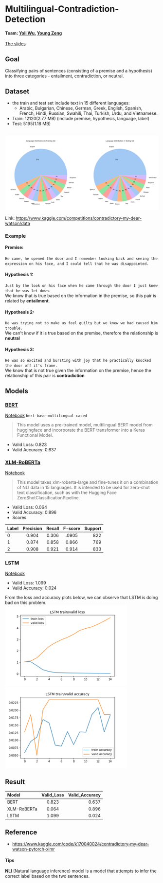 # Multilingual-Contradiction-Detection
#### Team: [Yoli Wu](https://github.com/hereisyoli), [Young Zeng](https://github.com/youngzyx/)

[The slides](https://github.com/youngzyx/Multilingual-Contradiction-Detection/blob/main/my_dear_watson.pdf)

## Goal
Classifying pairs of sentences (consisting of a premise and a hypothesis) into three categories - entailment, contradiction, or neutral.  

## Dataset
* the train and test set include text in 15  different languages:
  * Arabic, Bulgarian, Chinese, German, Greek, English, Spanish, French, Hindi, Russian, Swahili, Thai, Turkish, Urdu, and Vietnamese.
* Train: 12120(2.77 MB) (include premise, hypothesis, language, label)
* Test: 5195(1.18 MB)
<br/>
<img src = 'img/language.png' width = '800' >


Link: https://www.kaggle.com/competitions/contradictory-my-dear-watson/data 

### Example
#### Premise:
`He came, he opened the door and I remember looking back and seeing the expression on his face, and I could tell that he was disappointed.`

#### Hypothesis 1:
`Just by the look on his face when he came through the door I just knew that he was let down.`<br/>
We know that is true based on the information in the premise, so this pair is related by **entailment**.

#### Hypothesis 2:
`He was trying not to make us feel guilty but we knew we had caused him trouble.`<br/>
We can't know if it is true based on the premise, therefore the relationship is **neutral**

#### Hypothesis 3:
`He was so excited and bursting with joy that he practically knocked the door off it's frame.` <br/>
We know that is not true given the information on the premise, hence the relationship of this pair is **contradiction**


## Models
### [BERT](https://huggingface.co/docs/transformers/model_doc/bert#tfbertmodel)
[Notebook](https://github.com/youngzyx/Multilingual-Contradiction-Detection/blob/main/nlp_tensorflow_BERT.ipynb)
 `bert-base-multilingual-cased`
> This model uses a pre-trained model, multilingual BERT model from huggingface and incorporate the BERT transformer into a Keras Functional Model.
 
* Valid Loss: 0.823
* Valid Accuracy: 0.637


### [XLM-RoBERTa](https://huggingface.co/joeddav/xlm-roberta-large-xnli)
[Notebook](https://github.com/youngzyx/Multilingual-Contradiction-Detection/blob/main/xlm_Roberta.ipynb)
> This model takes xlm-roberta-large and fine-tunes it on a combination of NLI data in 15 languages. It is intended to be used for zero-shot text classification, such as with the Hugging Face ZeroShotClassificationPipeline. <br/>


* Valid Loss: 0.064
* Valid Accuracy: 0.896
* Scores<br/>


|Label|Precision|Recall|F-score|Support|
|:----|:-------:|:-----:|:-----:|-----:|
|0|0.904|0.306|.0905|822|
|1|0.874|0.858|0.866|769|
|2|0.908|0.921|0.914|833|


### LSTM
[Notebook](https://github.com/youngzyx/Multilingual-Contradiction-Detection/blob/main/lstm_final.ipynb)

* Valid Loss: 1.099
* Valid Accuracy: 0.024
 
From the loss and accuracy plots below, we can observe that LSTM is doing bad on this problem.
<img src = 'img/lstmloss.png' width = '400' ><img src = 'img/lstmacc.png' width = '400' >
## Result


|Model|Valid_Loss|Valid_Accuracy| 
|:----|:--------:|---------:|
|BERT|0.823|0.637|
|XLM-RoBERTa|0.064|0.896|
|LSTM|1.099|0.024|



## Reference
* https://www.kaggle.com/code/k170040024/contradictory-my-dear-watson-pytorch-xlmr
#### Tips
**NLI** (Natural language inference) model is a model that attempts to infer the correct label based on the two sentences.
  
